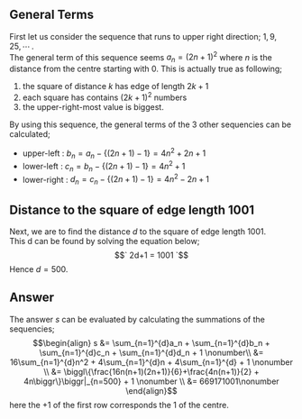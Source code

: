 ## General Terms
First let us consider the sequence that runs to upper right direction; $` 1, 9, 25, \cdots \, `$.  
The general term of this sequence seems $` a_n = (2n+1)^2 `$ where $`n`$ is the distance from the centre starting with $`0`$. This is actually true as following;  

1. the square of distance $`k`$ has edge of length $` 2k+1 `$
1. each square has contains $` (2k+1)^2 `$ numbers
1. the upper-right-most value is biggest.  

By using this sequence, the general terms of the 3 other sequencies can be calculated;  

* upper-left : $` b_n =  a_n - \{(2n+1) - 1\} = 4n^2+2n+1 `$
* lower-left : $` c_n = b_n - \{(2n+1)-1\} = 4n^2+1 `$
* lower-right : $` d_n = c_n - \{(2n+1)-1\} = 4n^2-2n+1 `$

## Distance to the square of edge length $1001$ 
Next, we are to find the distance $d$ to the square of edge length $` 1001 `$.  
This d can be found by solving the equation below;
$$` 2d+1 = 1001 `$$
Hence $` d = 500 `$.

## Answer
The answer $s$ can be evaluated by calculating the summations of the sequencies;
$$\begin{align}
s &= \sum_{n=1}^{d}a_n + \sum_{n=1}^{d}b_n + \sum_{n=1}^{d}c_n + \sum_{n=1}^{d}d_n + 1  \nonumber\\
&= 16\sum_{n=1}^{d}n^2 + 4\sum_{n=1}^{d}n + 4\sum_{n=1}^{d} + 1 \nonumber \\
&= \biggl\{\frac{16n(n+1)(2n+1)}{6}+\frac{4n(n+1)}{2} + 4n\biggr\}\biggr|_{n=500} + 1 \nonumber \\
&=  669171001\nonumber
\end{align}$$
here the $` +1 `$ of the first row corresponds the $` 1 `$ of the centre.
